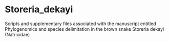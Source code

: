 # Storeria_dekayi
Scripts and supplementary files associated with the manuscript entitled Phylogenomics and species delimitation in the brown snake Storeria dekayi (Natricidae)
